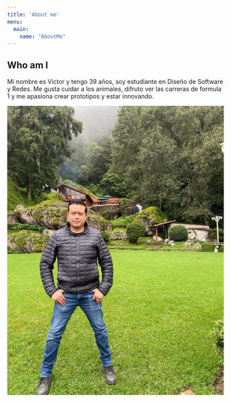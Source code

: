 ```yaml
---
title: 'About me'
menu:
  main:
    name: "AboutMe"
---
```


## Who am I

Mi nombre es Victor y tengo 39 años, soy estudiante en Diseño de Software y Redes.
Me gusta cuidar a los animales, difruto ver las carreras de formula 1 y me apasiona 
crear prototipos y estar innovando.

![](https://github.com/Vickmagar/my_launchx_blog_vickmagar/blob/master/content/pages/img/vic.jpg?raw=true)
